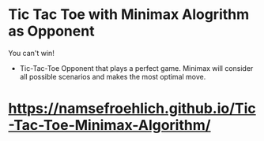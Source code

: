 # Tic Tac Toe with Minimax Alogrithm as Opponent

You can't win!

- Tic-Tac-Toe Opponent that plays a perfect game. Minimax will consider all possible scenarios and makes the most optimal move.

# https://namsefroehlich.github.io/Tic-Tac-Toe-Minimax-Algorithm/
